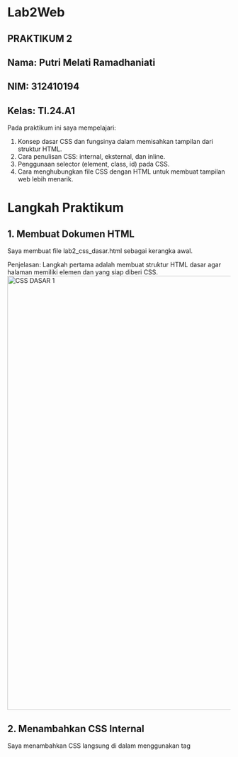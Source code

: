 # Lab2Web
## PRAKTIKUM 2
## Nama: Putri Melati Ramadhaniati
## NIM: 312410194
## Kelas: TI.24.A1

Pada praktikum ini saya mempelajari:

1. Konsep dasar CSS dan fungsinya dalam memisahkan tampilan dari struktur HTML.
2. Cara penulisan CSS: internal, eksternal, dan inline.
3. Penggunaan selector (element, class, id) pada CSS.
4. Cara menghubungkan file CSS dengan HTML untuk membuat tampilan web lebih menarik.

# Langkah Praktikum
## 1. Membuat Dokumen HTML

Saya membuat file lab2_css_dasar.html sebagai kerangka awal.

Penjelasan:
Langkah pertama adalah membuat struktur HTML dasar agar halaman memiliki elemen <head> dan <body> yang siap diberi CSS.
<img width="1282" height="980" alt="CSS DASAR 1" src="https://github.com/user-attachments/assets/e3d666e0-c373-4303-aa01-be9de2520d17" />

## 2. Menambahkan CSS Internal

Saya menambahkan CSS langsung di dalam <head> menggunakan tag <style>.

Penjelasan:
CSS internal digunakan agar styling bisa langsung ditulis dalam satu file HTML tanpa file terpisah. Cocok untuk proyek kecil atau uji coba.

<img width="1920" height="518" alt="css 2" src="https://github.com/user-attachments/assets/9ffb7d71-54a6-4d6d-a877-2477aecf9440" />
